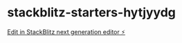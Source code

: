 # stackblitz-starters-hytjyydg

[Edit in StackBlitz next generation editor ⚡️](https://stackblitz.com/~/github.com/firemoney81-naldon/stackblitz-starters-hytjyydg)